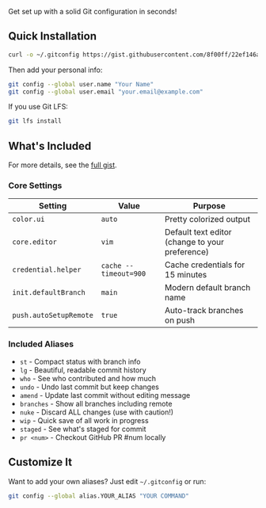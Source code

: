 Get set up with a solid Git configuration in seconds!

## Quick Installation

```bash
curl -o ~/.gitconfig https://gist.githubusercontent.com/8f00ff/22ef146a137c27a85480e00a09796651/raw/7a43eb2264f5690e54e220ba7e8707bf526fded3/.gitconfig
```

Then add your personal info:

```bash
git config --global user.name "Your Name"
git config --global user.email "your.email@example.com"
```

If you use Git LFS:

```bash
git lfs install
```

## What's Included

For more details, see the [full gist](https://gist.githubusercontent.com/8f00ff/22ef146a137c27a85480e00a09796651).

### Core Settings

|Setting|Value|Purpose|
|---|---|---|
|`color.ui`|`auto`|Pretty colorized output|
|`core.editor`|`vim`|Default text editor (change to your preference)|
|`credential.helper`|`cache --timeout=900`|Cache credentials for 15 minutes|
|`init.defaultBranch`|`main`|Modern default branch name|
|`push.autoSetupRemote`|`true`|Auto-track branches on push|

### Included Aliases

- `st` - Compact status with branch info
- `lg` - Beautiful, readable commit history
- `who` - See who contributed and how much
- `undo` - Undo last commit but keep changes
- `amend` - Update last commit without editing message
- `branches` - Show all branches including remote
- `nuke` - Discard ALL changes (use with caution!)
- `wip` - Quick save of all work in progress
- `staged` - See what's staged for commit
- `pr <num>` - Checkout GitHub PR #num locally

## Customize It

Want to add your own aliases? Just edit `~/.gitconfig` or run:

```bash
git config --global alias.YOUR_ALIAS "YOUR COMMAND"
```
